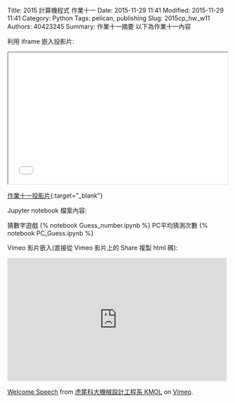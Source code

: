 Title: 2015 計算機程式 作業十一
Date: 2015-11-29 11:41
Modified: 2015-11-29 11:41
Category: Python
Tags: pelican, publishing
Slug: 2015cp_hw_w11
Authors: 40423245
Summary: 作業十一摘要
以下為作業十一內容

利用 iframe 嵌入投影片:

<iframe src="40423245_cp_w11.html" width="500" height="300"></iframe>

[作業十一投影片](40423245_cp_w11.html){:target="_blank"}

Jupyter notebook 檔案內容:

猜數字遊戲
{% notebook Guess_number.ipynb %}
PC平均猜測次數
{% notebook PC_Guess.ipynb %}

Vimeo 影片嵌入(直接從 Vimeo 影片上的 Share 複製 html 碼):

<iframe src="https://player.vimeo.com/video/137724068" width="500" height="281" frameborder="0" webkitallowfullscreen mozallowfullscreen allowfullscreen></iframe> <p><a href="https://vimeo.com/137724068">Welcome Speech</a> from <a href="https://vimeo.com/user24079973">虎尾科大機械設計工程系 KMOL</a> on <a href="https://vimeo.com">Vimeo</a>.</p>
